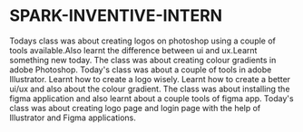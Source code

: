 # SPARK-INVENTIVE-INTERN
Todays class was about creating logos on photoshop using a couple of tools available.Also learnt the difference between ui and ux.Learnt something new today.
The class was about creating colour gradients in adobe Photoshop.
Today's class was about a couple of tools in adobe Illustrator. 
Learnt how to create a logo wisely.
Learnt how to create a better ui/ux and also about the colour gradient.
The class was about installing the figma application and also learnt about a couple tools of figma app.
Today's class was about creating logo page and login page with the help of Illustrator and Figma applications.

